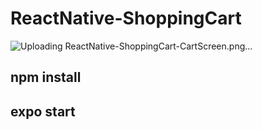 # ReactNative-ShoppingCart
![Uploading ReactNative-ShoppingCart-CartScreen.png…]()


## npm install
## expo start
